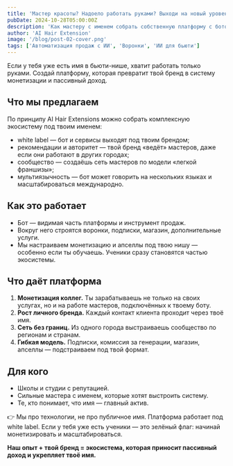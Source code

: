 ```yaml
---
title: 'Мастер красоты? Надоело работать руками? Выходи на новый уровень'
pubDate: 2024-10-28T05:00:00Z
description: 'Как мастеру с именем собрать собственную платформу с ботом, подписками и пассивным доходом под white label.'
author: 'AI Hair Extension'
image: '/blog/post-02-cover.png'
tags: ['Автоматизация продаж с ИИ', 'Воронки', 'ИИ для бьюти']
---
```


Если у тебя уже есть имя в бьюти-нише, хватит работать только руками. Создай платформу, которая превратит твой бренд в систему монетизации и пассивный доход.

## Что мы предлагаем

По принципу AI Hair Extensions можно собрать комплексную экосистему под твоим именем:

- white label — бот и сервисы выходят под твоим брендом;
- рекомендации и авторитет — твой бренд «ведёт» мастеров, даже если они работают в других городах;
- сообщество — создаёшь сеть мастеров по модели «легкой франшизы»;
- мультиязычность — бот может говорить на нескольких языках и масштабироваться международно.

## Как это работает

- Бот — видимая часть платформы и инструмент продаж.
- Вокруг него строятся воронки, подписки, магазин, дополнительные услуги.
- Мы настраиваем монетизацию и апселлы под твою нишу — особенно если ты обучаешь. Ученики сразу становятся частью экосистемы.

## Что даёт платформа

1. **Монетизация коллег.** Ты зарабатываешь не только на своих услугах, но и на работе мастеров, подключённых к твоему боту.
2. **Рост личного бренда.** Каждый контакт клиента проходит через твоё имя.
3. **Сеть без границ.** Из одного города выстраиваешь сообщество по регионам и странам.
4. **Гибкая модель.** Подписки, комиссия за генерации, магазин, апселлы — подстраиваем под твой формат.

## Для кого

- Школы и студии с репутацией.
- Сильные мастера с именем, которые хотят выстроить систему.
- Те, кто понимает, что имя — главный актив.

👉 Мы про технологии, не про публичное имя. Платформа работает под white label. Если у тебя уже есть ученики — это зелёный флаг: начинай монетизировать и масштабироваться.

**Наш опыт + твой бренд = экосистема, которая приносит пассивный доход и укрепляет твоё имя.**
